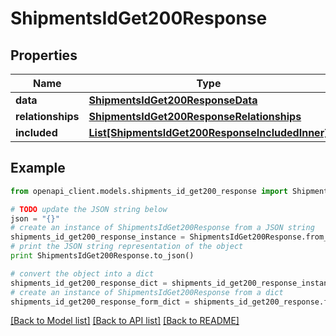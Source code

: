 # ShipmentsIdGet200Response


## Properties
Name | Type | Description | Notes
------------ | ------------- | ------------- | -------------
**data** | [**ShipmentsIdGet200ResponseData**](ShipmentsIdGet200ResponseData.md) |  | [optional] 
**relationships** | [**ShipmentsIdGet200ResponseRelationships**](ShipmentsIdGet200ResponseRelationships.md) |  | [optional] 
**included** | [**List[ShipmentsIdGet200ResponseIncludedInner]**](ShipmentsIdGet200ResponseIncludedInner.md) |  | [optional] 

## Example

```python
from openapi_client.models.shipments_id_get200_response import ShipmentsIdGet200Response

# TODO update the JSON string below
json = "{}"
# create an instance of ShipmentsIdGet200Response from a JSON string
shipments_id_get200_response_instance = ShipmentsIdGet200Response.from_json(json)
# print the JSON string representation of the object
print ShipmentsIdGet200Response.to_json()

# convert the object into a dict
shipments_id_get200_response_dict = shipments_id_get200_response_instance.to_dict()
# create an instance of ShipmentsIdGet200Response from a dict
shipments_id_get200_response_form_dict = shipments_id_get200_response.from_dict(shipments_id_get200_response_dict)
```
[[Back to Model list]](../README.md#documentation-for-models) [[Back to API list]](../README.md#documentation-for-api-endpoints) [[Back to README]](../README.md)


